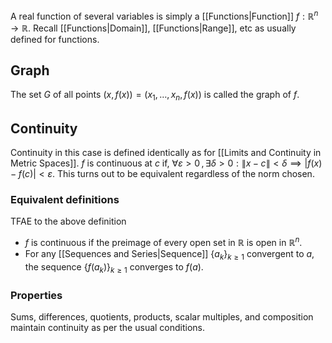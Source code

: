 A real function of several variables is simply a [[Functions|Function]] $f:\mathbb{R}^{n}\to \mathbb{R}$.
Recall [[Functions|Domain]], [[Functions|Range]], etc as usually defined for functions.
## Graph
The set $G$ of all points $(x,f(x))=(x_{1},\dots,x_n,f(x))$ is called the graph of $f$.
## Continuity 
Continuity in this case is defined identically as for [[Limits and Continuity in Metric Spaces]].
$f$ is continuous at $c$ if, $\forall\varepsilon>0\,,\exists\delta>0: \| x-c \|<\delta\implies|f(x)-f(c)|<\varepsilon$. This turns out to be equivalent regardless of the norm chosen.
### Equivalent definitions
TFAE to the above definition
- $f$ is continuous if the preimage of every open set in $\mathbb{R}$ is open in $\mathbb{R}^{n}$.
- For any [[Sequences and Series|Sequence]] $\{ a_{k} \}_{k\geq 1}$ convergent to $a$, the sequence $\{ f(a_k) \}_{k\geq 1}$ converges to $f(a)$.
### Properties
Sums, differences, quotients, products, scalar multiples, and composition maintain continuity as per the usual conditions.